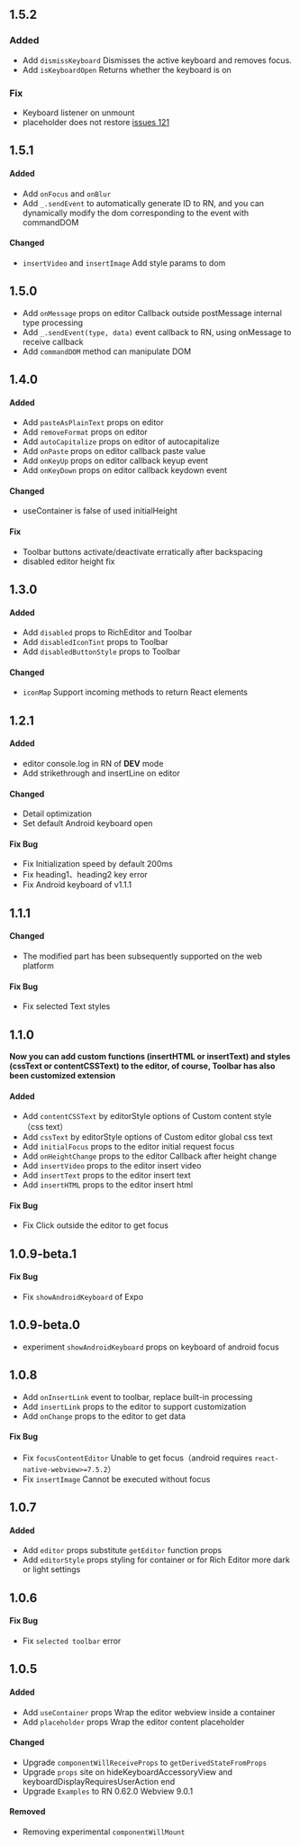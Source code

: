 
## 1.5.2
### Added
- Add `dismissKeyboard` Dismisses the active keyboard and removes focus.
- Add `isKeyboardOpen` Returns whether the keyboard is on

### Fix
- Keyboard listener on unmount
- placeholder does not restore [issues 121](https://github.com/wxik/react-native-rich-editor/issues/121)

## 1.5.1
#### Added
- Add `onFocus` and `onBlur`
- Add `_.sendEvent` to automatically generate ID to RN, and you can dynamically modify the dom corresponding to the event with commandDOM

#### Changed
- `insertVideo` and `insertImage` Add style params to dom


## 1.5.0
- Add `onMessage` props on editor Callback outside postMessage internal type processing
- Add `_.sendEvent(type, data)` event callback to RN, using onMessage to receive callback
- Add `commandDOM` method can manipulate DOM

## 1.4.0
#### Added
- Add `pasteAsPlainText` props on editor
- Add `removeFormat` props on editor
- Add `autoCapitalize` props on editor of autocapitalize
- Add `onPaste` props on editor callback paste value
- Add `onKeyUp` props on editor callback keyup event
- Add `onKeyDown` props on editor callback keydown event

#### Changed
- useContainer is false of used initialHeight

#### Fix
- Toolbar buttons activate/deactivate erratically after backspacing
- disabled editor height fix

## 1.3.0
#### Added
- Add `disabled` props to RichEditor and Toolbar
- Add `disabledIconTint` props to Toolbar
- Add `disabledButtonStyle` props to Toolbar

#### Changed
- `iconMap` Support incoming methods to return React elements

## 1.2.1
#### Added
- editor console.log in RN of __DEV__ mode
- Add strikethrough and insertLine on editor

#### Changed
- Detail optimization
- Set default Android keyboard open

#### Fix Bug
- Fix Initialization speed by default 200ms
- Fix heading1、heading2 key error
- Fix Android keyboard of v1.1.1

## 1.1.1

#### Changed
- The modified part has been subsequently supported on the web platform


#### Fix Bug
- Fix selected Text styles

## 1.1.0

**Now you can add custom functions (insertHTML or insertText) and styles (cssText or contentCSSText) to the editor, of course, Toolbar has also been customized extension**

#### Added
- Add `contentCSSText` by editorStyle options of Custom content style （css text）
- Add `cssText` by editorStyle options of Custom editor global css text
- Add `initialFocus` props to the editor initial request focus
- Add `onHeightChange` props to the editor Callback after height change
- Add `insertVideo` props to the editor insert video
- Add `insertText` props to the editor insert text
- Add `insertHTML` props to the editor insert html

#### Fix Bug
- Fix Click outside the editor to get focus

## 1.0.9-beta.1
#### Fix Bug
- Fix `showAndroidKeyboard` of Expo

## 1.0.9-beta.0
- experiment `showAndroidKeyboard` props on keyboard of android focus

## 1.0.8
- Add `onInsertLink` event to toolbar, replace built-in processing
- Add `insertLink` props to the editor to support customization
- Add `onChange` props to the editor to get data

#### Fix Bug
- Fix `focusContentEditor` Unable to get focus（android requires `react-native-webview>=7.5.2`）
- Fix `insertImage` Cannot be executed without focus


## 1.0.7

#### Added
- Add `editor` props substitute `getEditor` function props
- Add `editorStyle` props styling for container or for Rich Editor more dark or light settings


## 1.0.6

#### Fix Bug
- Fix `selected toolbar` error


## 1.0.5

#### Added
- Add `useContainer` props Wrap the editor webview inside a container
- Add `placeholder` props Wrap the editor content placeholder


#### Changed
- Upgrade `componentWillReceiveProps` to `getDerivedStateFromProps`
- Upgrade `props` site on hideKeyboardAccessoryView and keyboardDisplayRequiresUserAction end
- Upgrade `Examples` to RN 0.62.0 Webview 9.0.1

#### Removed
- Removing experimental `componentWillMount`
